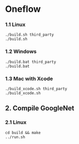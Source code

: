 # Oneflow

### 1.1 Linux 

```
./build.sh third_party
./build.sh
```

### 1.2 Windows

```
./build.bat third_party
./build.bat
```

### 1.3 Mac with Xcode

```
./build_xcode.sh third_party
./build_xcode.sh
```

## 2. Compile GoogleNet

### 2.1 Linux

```
cd build && make
../run.sh
```
